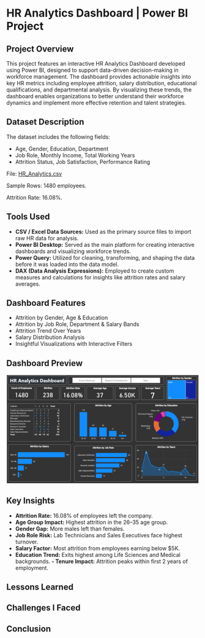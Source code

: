 # HR Analytics Dashboard | Power BI Project

## Project Overview
This project features an interactive HR Analytics Dashboard developed using Power BI, designed to support data-driven decision-making in workforce management. The dashboard provides actionable insights into key HR metrics including employee attrition, salary distribution, educational qualifications, and departmental analysis. By visualizing these trends, the dashboard enables organizations to better understand their workforce dynamics and implement more effective retention and talent strategies.

## Dataset Description
The dataset includes the following fields:
- Age, Gender, Education, Department
- Job Role, Monthly Income, Total Working Years
- Attrition Status, Job Satisfaction, Performance Rating

File: [HR_Analytics.csv](https://github.com/Mumo-The-Analyst/HR_Analytics_with_PowerBI/blob/main/HR_Analytics.csv)

Sample Rows: 1480 employees.

Attrition Rate: 16.08%.

## Tools Used
- **CSV / Excel Data Sources:** Used as the primary source files to import raw HR data for analysis.
- **Power BI Desktop:** Served as the main platform for creating interactive dashboards and visualizing workforce trends.
- **Power Query:** Utilized for cleaning, transforming, and shaping the data before it was loaded into the data model.
- **DAX (Data Analysis Expressions):** Employed to create custom measures and calculations for insights like attrition rates and salary averages.

## Dashboard Features
- Attrition by Gender, Age & Education
- Attrition by Job Role, Department & Salary Bands
- Attrition Trend Over Years
- Salary Distribution Analysis
- Insightful Visualizations with Interactive Filters

## Dashboard Preview
![Dashboard Features](https://github.com/Mumo-The-Analyst/HR_Analytics_with_PowerBI/blob/main/HR_Analytics_Dashboard_PowerBI.png)

## Key Insights
- **Attrition Rate:** 16.08% of employees left the company.
- **Age Group Impact:** Highest attrition in the 26–35 age group.
- **Gender Gap:** More males left than females.
- **Job Role Risk:** Lab Technicians and Sales Executives face highest turnover.
- **Salary Factor:** Most attrition from employees earning below $5K.
- **Education Trend:** Exits highest among Life Sciences and Medical backgrounds.
**- Tenure Impact:** Attrition peaks within first 2 years of employment.

## Lessons Learned

## Challenges I Faced

## Conclusion
